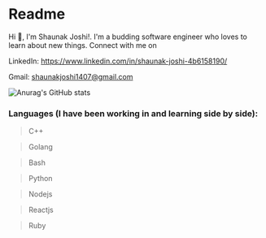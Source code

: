 # Readme

Hi 👋, I'm Shaunak Joshi!. I'm a budding software engineer who loves to learn about new things. Connect with me on
 
LinkedIn: https://www.linkedin.com/in/shaunak-joshi-4b6158190/

Gmail: shaunakjoshi1407@gmail.com

![Anurag's GitHub stats](https://github-readme-stats.vercel.app/api?username=ShaunakJoshi1407&count_private=true)

### Languages (I have been working in and learning side by side):
 > C++
 
 > Golang
 
 > Bash
 
 > Python
 
 > Nodejs
 
 > Reactjs
 
 > Ruby 
  
